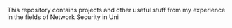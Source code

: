 This repository contains projects and other useful stuff from my experience in the fields of Network Security in Uni
